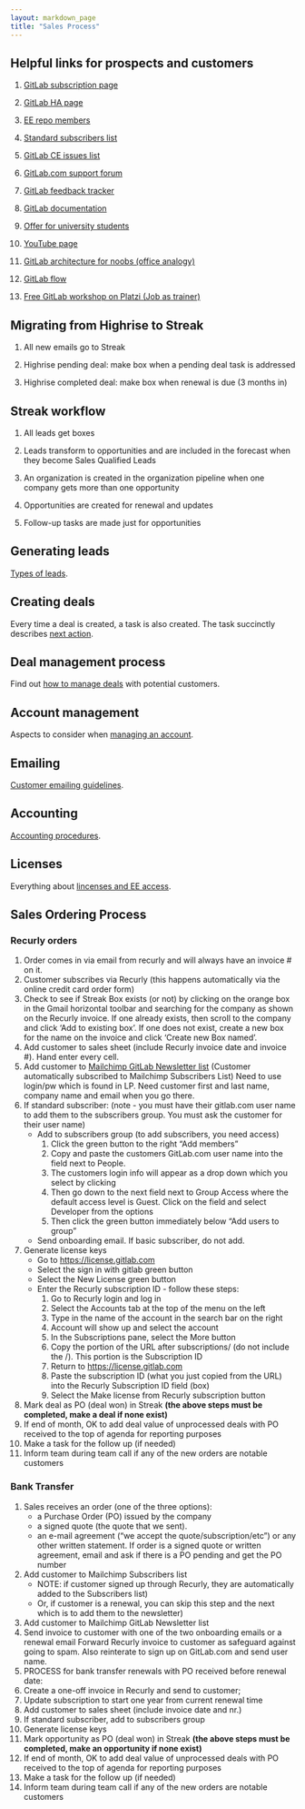 ```yaml
---
layout: markdown_page
title: "Sales Process"
---
```

## Helpful links for prospects and customers

1. [GitLab subscription page](https://about.gitlab.com/subscription/)

1. [GitLab HA page](https://about.gitlab.com/high-availability/)

1. [EE repo members](https://gitlab.com/subscribers/gitlab-ee/team)

1. [Standard subscribers list](https://gitlab.com/groups/standard/members)

1. [GitLab CE issues list](https://gitlab.com/gitlab-org/gitlab-ce/issues)

1. [GitLab.com support forum](https://gitlab.com/gitlab-com/support-forum/issues)

1. [GitLab feedback tracker](http://feedback.gitlab.com/forums/176466-general)

1. [GitLab documentation](http://doc.gitlab.com/)

1. [Offer for university students](https://about.gitlab.com/2014/05/19/students-now-free/)

1. [YouTube page](https://www.youtube.com/channel/UCnMGQ8QHMAnVIsI3xJrihhg)

1. [GitLab architecture for noobs (office analogy)](https://dev.gitlab.org/gitlab/gitlabhq/blob/master/doc/development/architecture.md)

1. [GitLab flow](https://about.gitlab.com/2014/09/29/gitlab-flow/)

1. [Free GitLab workshop on Platzi (Job as trainer)](https://courses.platzi.com/courses/git-gitlab/)

## Migrating from Highrise to Streak

1. All new emails go to Streak

1. Highrise pending deal: make box when a pending deal task is addressed

1. Highrise completed deal: make box when renewal is due (3 months in)

## Streak workflow

1. All leads get boxes

1. Leads transform to opportunities and are included in the forecast when they become Sales Qualified Leads

1. An organization is created in the organization pipeline when one company gets more than one opportunity

1. Opportunities are created for renewal and updates

1. Follow-up tasks are made just for opportunities

## Generating leads

[Types of leads](/handbook/sales-process/generating_leads).

## Creating deals

Every time a deal is created, a task is also created. The task succinctly describes [next action](/handbook/sales-process/creating_deals).

## Deal management process

Find out [how to manage deals](/handbook/sales-process/deal_management_process) with potential customers.

## Account management

Aspects to consider when [managing an account](/handbook/sales-process/account_management).

## Emailing

[Customer emailing guidelines](/handbook/sales-process/emailing).

## Accounting

[Accounting procedures](/handbook/sales-process/accounting).

## Licenses

Everything about [lincenses and EE access](/handbook/sales-process/licenses).

## Sales Ordering Process

### Recurly orders

1. Order comes in via email from recurly and will always have an invoice # on it.
1. Customer subscribes via Recurly (this happens automatically via the online credit card order form)
1. Check to see if Streak Box exists (or not) by clicking on the orange box in the Gmail horizontal toolbar and searching for the company as shown on the Recurly invoice. If one already exists, then scroll to the company and click ‘Add to existing box’. If one does not exist, create a new box for the name on the invoice and click ‘Create new Box named’.
1. Add customer to sales sheet (include Recurly invoice date and invoice #). Hand enter every cell.
1. Add customer to [Mailchimp GitLab Newsletter list](https://us5.admin.mailchimp.com/lists/members/add?id=107301) (Customer automatically subscribed to Mailchimp Subscribers List) Need to use login/pw which is found in LP. Need customer first and last name, company name and email when you go there.
1. If standard subscriber: (note - you must have their gitlab.com user name to add them to the subscribers group. You must ask the customer for their user name)
    * Add to subscribers group (to add subscribers, you need access)
      1. Click the green button to the right “Add members”
      1. Copy and paste the customers GitLab.com user name into the field next to People.
      1. The customers login info will appear as a drop down which you select by clicking
      1. Then go down to the next field next to Group Access where the default access level is Guest. Click on the field and select Developer from the options
      1. Then click the green button immediately below “Add users to group”
    * Send onboarding email. If basic subscriber, do not add.
1. Generate license keys
    * Go to https://license.gitlab.com
    * Select the sign in with gitlab green button
    * Select the New License green button
    * Enter the Recurly subscription ID - follow these steps:
      1. Go to Recurly login and log in
      1. Select the Accounts tab at the top of the menu on the left
      1. Type in the name of the account in the search bar on the right
      1. Account will show up and select the account
      1. In the Subscriptions pane, select the More button
      1. Copy the portion of the URL after subscriptions/ (do not include the /). This portion is the Subscription ID
      1. Return to https://license.gitlab.com
      1. Paste the subscription ID (what you just copied from the URL) into the Recurly Subscription ID field (box)
      1. Select the Make license from Recurly subscription button
1. Mark deal as PO (deal won) in Streak **(the above steps must be completed, make a deal if none exist)**
1. If end of month, OK to add deal value of unprocessed deals with PO received to the top of agenda for reporting purposes
1. Make a task for the follow up (if needed)
1. Inform team during team call if any of the new orders are notable customers

### Bank Transfer

1. Sales receives an order (one of the three options):
    * a Purchase Order (PO) issued by the company
    * a signed quote (the quote that we sent).
    * an e-mail agreement (“we accept the quote/subscription/etc”) or any other written statement. If order is a signed quote or written agreement, email and ask if there is a PO pending and get the PO number
1. Add customer to Mailchimp Subscribers list
    * NOTE: if customer signed up through Recurly, they are automatically added to the Subscribers list)
    * Or, if customer is a renewal, you can skip this step and the next which is to add them to the newsletter)
1. Add customer to Mailchimp GitLab Newsletter list
1. Send invoice to customer with one of the two onboarding emails or a renewal email Forward Recurly invoice to customer as safeguard against going to spam. Also reinterate to sign up on GitLab.com and send user name.
1. PROCESS for bank transfer renewals with PO received before renewal date:
  1. Create a one-off invoice in Recurly and send to customer;
  1. Update subscription to start one year from current renewal time
1. Add customer to sales sheet (include invoice date and nr.)
1. If standard subscriber, add to subscribers group
1. Generate license keys
1. Mark opportunity as PO (deal won) in Streak **(the above steps must be completed, make an opportunity if none exist)**
1. If end of month, OK to add deal value of unprocessed deals with PO received to the top of agenda for reporting purposes
1. Make a task for the follow up (if needed)
1. Inform team during team call if any of the new orders are notable customers